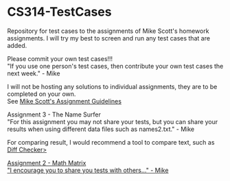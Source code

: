 # CS314-TestCases
Repository for test cases to the assignments of Mike Scott's homework assignments.
I will try my best to screen and run any test cases that are added.

Please commit your own test cases!!!</br>
"If you use one person's test cases, then contribute your own test cases the next week." - Mike

I will not be hosting any solutions to individual assignments, they are to be completed on your own.</br>
See <a href="http://www.cs.utexas.edu/~scottm/cs314/Assignments/index.htm">Mike Scott's Assignment Guidelines</a>

Assignment 3 - The Name Surfer</br>
"For this assignment you may not share your tests, but you can share your results when using different data files such as names2.txt." - Mike

For comparing result, I would recommend a  tool to compare text, such as <a href="https://www.diffchecker.com/">Diff Checker>

Assignment 2 - Math Matrix</br>
"I encourage you to share you tests with others..." - Mike

